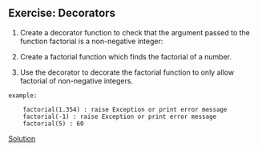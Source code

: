 ## Exercise: Decorators

1. Create a decorator function to check that the argument passed to the function factorial is a non-negative integer:

2. Create a factorial function which finds the factorial of a number.

3. Use the decorator to decorate the factorial function to only allow factorial of non-negative integers.
```
example: 

    factorial(1.354) : raise Exception or print error message
    factorial(-1) : raise Exception or print error message
    factorial(5) : 60

```
[Solution](https://github.com/codebasics/py/blob/master/Basics/python_basicsHindi/25_decorators/25_decorators.py)
